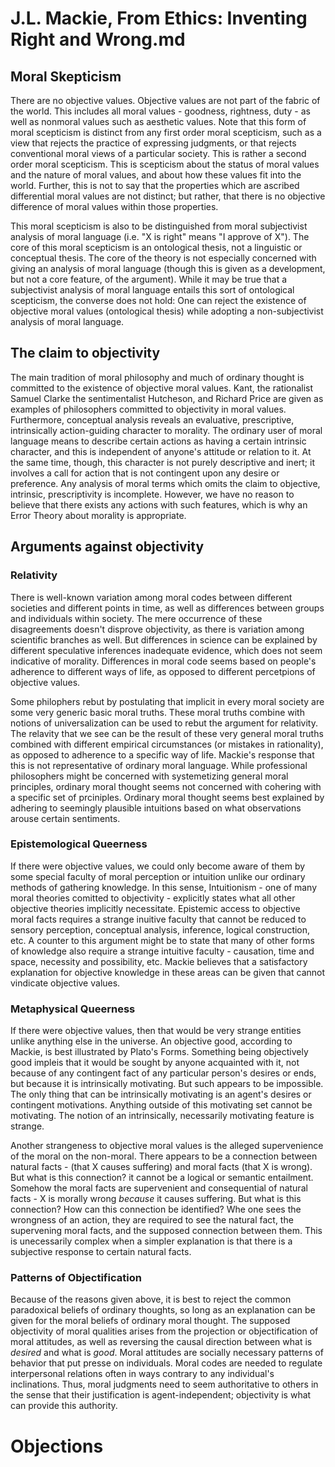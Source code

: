 # J.L. Mackie, From Ethics: Inventing Right and Wrong.md

## Moral Skepticism

There are no objective values. Objective values are not part of the fabric of the world. This includes all moral values - goodness, rightness, duty - as well as nonmoral values such as aesthetic values. Note that this form of moral scepticism is distinct from any first order moral scepticism, such as a view that rejects the practice of expressing judgments, or that rejects conventional moral views of a particular society. This is rather a second order moral scepticism. This is scepticism about the status of moral values and the nature of moral values, and about how these values fit into the world. Further, this is not to say that the properties which are ascribed differential moral values are not distinct; but rather, that there is no objective difference of moral values within those properties.

This moral scepticism is also to be distinguished from moral subjectivist analysis of moral language (i.e. "X is right" means "I approve of X"). The core of this moral scepticism is an ontological thesis, not a linguistic or conceptual thesis. The core of the theory is not especially concerned with giving an analysis of moral language (though this is given as a development, but not a core feature, of the argument). While it may be true that a subjectivist analysis of moral language entails this sort of ontological scepticism, the converse does not hold: One can reject the existence of objective moral values (ontological thesis) while adopting a non-subjectivist analysis of moral language.

## The claim to objectivity

The main tradition of moral philosophy and much of ordinary thought is committed to the existence of objective moral values. Kant, the rationalist Samuel Clarke the sentimentalist Hutcheson, and Richard Price are given as examples of philosophers committed to objectivity in moral values. Furthermore, conceptual analysis reveals an evaluative, prescriptive, intrinsically action-guiding character to morality. The ordinary user of moral language means to describe certain actions as having a certain intrinsic character, and this is independent of anyone's attitude or relation to it. At the same time, though, this character is not purely descriptive and inert; it involves a call for action that is not contingent upon any desire or preference. Any analysis of moral terms which omits the claim to objective, intrinsic, prescriptivity is incomplete. However, we have no reason to believe that there exists any actions with such features, which is why an Error Theory about morality is appropriate. 

## Arguments against objectivity

### Relativity

There is well-known variation among moral codes between different societies and different points in time, as well as differences between groups and individuals within society. The mere occurrence of these disagreements doesn't disprove objectivity, as there is variation among scientific branches as well. But differences in science can be explained by different speculative inferences inadequate evidence, which does not seem indicative of morality. Differences in moral code seems based on people's adherence to different ways of life, as opposed to different percetpions of objective values. 

Some philophers rebut by postulating that implicit in every moral society are some very generic basic moral truths. These moral truths combine with notions of universalization can be used to rebut the argument for relativity. The relavity that we see can be the result of these very general moral truths combined with different empirical circumstances (or mistakes in rationality), as opposed to adherence to a specific way of life. Mackie's response that this is not representative of ordinary moral language. While professional philosophers might be concerned with systemetizing general moral principles, ordinary moral thought seems not concerned with cohering with a specific set of prciniples. Ordinary moral thought seems best explained by adhering to seemingly plausible intuitions based on what observations arouse certain sentiments.

### Epistemological Queerness

If there were objective values, we could only become aware of them by some special faculty of moral perception or intuition unlike our ordinary methods of gathering knowledge. In this sense, Intuitionism - one of many moral theories comitted to objectivity - explicitly states what all other objective theories implicitly necessitate. Epistemic access to objective moral facts requires a strange inuitive faculty that cannot be reduced to sensory perception, conceptual analysis, inference, logical construction, etc. A counter to this argument might be to state that many of other forms of knowledge also require a strange intuitive faculty - causation, time and space, necessity and possibility, etc. Mackie believes that a satisfactory explanation for objective knowledge in these areas can be given that cannot vindicate objective values.

### Metaphysical Queerness

If there were objective values, then that would be very strange entities unlike anything else in the universe. An objective good, according to Mackie, is best illustrated by Plato's Forms. Something being objectively good impleis that it would be sought by anyone acquainted with it, not because of any contingent fact of any particular person's desires or ends, but because it is intrinsically motivating. But such appears to be impossible. The only thing that can be intrinsically motivating is an agent's desires or contingent motivations. Anything outside of this motivating set cannot be motivating. The notion of an intrinsically, necessarily motivating feature is strange.

Another strangeness to objective moral values is the alleged supervenience of the moral on the non-moral. There appears to be a connection between natural facts - (that X causes suffering) and moral facts (that X is wrong). But what is this connection? it cannot be a logical or semantic entailment. Somehow the moral facts are supervenient and consequential of natural facts - X is morally wrong *because* it causes suffering. But what is this connection? How can this connection be identified? Whe one sees the wrongness of an action, they are required to see the natural fact, the supervening moral facts, and the supposed connection between them. This is unecessarily complex when a simpler explanation is that there is a subjective response to certain natural facts.

### Patterns of Objectification

Because of the reasons given above, it is best to reject the common paradoxical beliefs of ordinary thoughts, so long as an explanation can be given for the moral beliefs of ordinary moral thought. The supposed objectivity of moral qualities arises from the projection or objectification of moral attitudes, as well as reversing the causal direction between what is *desired* and what is *good*. Moral attitudes are socially necessary patterns of behavior that put presse on individuals. Moral codes are needed to regulate interpersonal relations often in ways contrary to any individual's inclinations. Thus, moral judgments need to seem authoritative to others in the sense that their justification is agent-independent; objectivity is what can provide this authority. 

# Objections